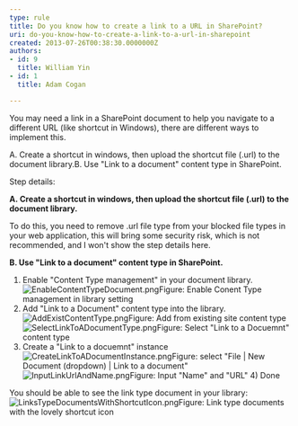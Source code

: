 ```yaml
---
type: rule
title: Do you know how to create a link to a URL in SharePoint?
uri: do-you-know-how-to-create-a-link-to-a-url-in-sharepoint
created: 2013-07-26T00:38:30.0000000Z
authors:
- id: 9
  title: William Yin
- id: 1
  title: Adam Cogan

---
```


 ​You may need a link in a SharePoint document to help you navigate to a different URL (like shortcut in Windows), there are different ways to implement this.


A. ​Create a shortcut in windows, then upload the shortcut file (.url) to the document library.B. Use "Link to a document" content type in SharePoint.


 
Step details:​

**A. Create a shortcut in windows, then upload the shortcut file (.url) to the document library.​**

To do this, you need to remove .url file type from your blocked file types in your web application, this will bring some security risk, which is not recommended, and I won't show the step details here.

**B. Use "Link to a document" content type in SharePoint.**

1) Enable "Content Type management"​ in your document library.
![EnableContentTypeDocument.png](/ITAndNetworking/SharePoint/SiteAssets/Pages/LinkToADocument/EnableContentTypeDocument.png)Figure: Enable Conent Type management in library setting
2) Add "Link to a Document" content type into the library.
![AddExistContentType.png](/ITAndNetworking/SharePoint/SiteAssets/Pages/LinkToADocument/AddExistContentType.png)Figure: Add from existing site content type![SelectLinkToADocumentType.png](/ITAndNetworking/SharePoint/SiteAssets/Pages/LinkToADocument/SelectLinkToADocumentType.png)Figure: Select "Link to a Docuemnt" content type
3) Create a "Link to a docuemnt" instance
![CreateLinkToADocumentInstance.png](/ITAndNetworking/SharePoint/SiteAssets/Pages/LinkToADocument/CreateLinkToADocumentInstance.png)Figure: select "File | New Document (dropdown) | Link to a document"![InputLinkUrlAndName.png](/ITAndNetworking/SharePoint/SiteAssets/Pages/LinkToADocument/InputLinkUrlAndName.png)Figure: Input "Name" and "URL"
​4) Done

You should be able to see the link type document in your library:
![LinksTypeDocumentsWithShortcutIcon.png](/ITAndNetworking/SharePoint/SiteAssets/Pages/LinkToADocument/LinksTypeDocumentsWithShortcutIcon.png)Figure: Link type documents with the lovely shortcut icon


